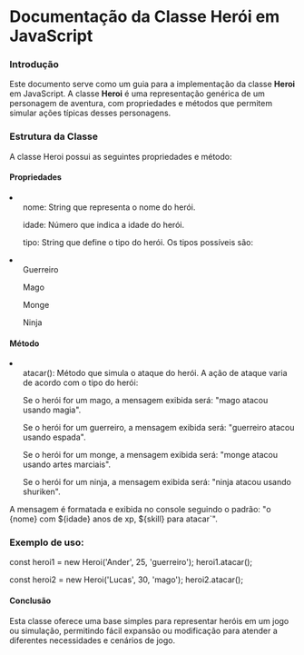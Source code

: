 <h1> Documentação da Classe Herói em JavaScript </h1>

<h3>Introdução</h3>
<p>Este documento serve como um guia para a implementação da classe <strong>Heroi</strong>  em JavaScript. A classe <strong>Heroi</strong> é uma representação genérica de um personagem de aventura, com propriedades e métodos que permitem simular ações típicas desses personagens.</p>

<h3>Estrutura da Classe</h3>
<p>A classe Heroi possui as seguintes propriedades e método:</p>

<h4>Propriedades</h4>
<li>
  <ol>nome: String que representa o nome do herói.</ol>
  <ol>idade: Número que indica a idade do herói.</ol>
  <ol>tipo: String que define o tipo do herói. Os tipos possíveis são:</ol>
</li>
<li>
    <ul>Guerreiro</ul>
    <ul>Mago</ul>
    <ul>Monge</ul>
    <ul>Ninja</ul>
</li>

<h4>Método</h4>
<li>
  <ul>atacar(): Método que simula o ataque do herói. A ação de ataque varia de acordo com o tipo do herói:</ul>
  <ul>Se o herói for um mago, a mensagem exibida será: "mago atacou usando magia".</ul>
  <ul>Se o herói for um guerreiro, a mensagem exibida será: "guerreiro atacou usando espada".</ul>
  <ul>Se o herói for um monge, a mensagem exibida será: "monge atacou usando artes marciais".</ul>
  <ul>Se o herói for um ninja, a mensagem exibida será: "ninja atacou usando shuriken".</ul>
</li>
<p>A mensagem é formatada e exibida no console seguindo o padrão: "o {nome} com ${idade} anos de xp, ${skill} para atacar`".</p>

<h3>Exemplo de uso:</h3>
<p>const heroi1 = new Heroi('Ander', 25, 'guerreiro');
heroi1.atacar(); </p>

<p>const heroi2 = new Heroi('Lucas', 30, 'mago');
heroi2.atacar();</p>

<h4>Conclusão</h4>
<p>Esta classe oferece uma base simples para representar heróis em um jogo ou simulação, permitindo fácil expansão ou modificação para atender a diferentes necessidades e cenários de jogo.</p>

